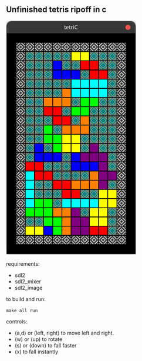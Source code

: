 ## Unfinished tetris ripoff in c

<img src="media/screenshot1.png">

requirements:  
 - sdl2
 - sdl2_mixer
 - sdl2_image

to build and run:  
```shell
make all run
```
controls:  
 - (a,d) or (left, right) to move left and right.  
 - (w) or (up) to rotate
 - (s) or (down) to fall faster
 - (x) to fall instantly